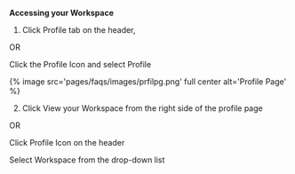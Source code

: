 **Accessing your Workspace**

1. Click Profile tab on the header,

OR
        
Click the Profile Icon and select Profile

{% image src='pages/faqs/images/prfilpg.png' full center alt='Profile Page' %}

2. Click View your Workspace from the right side of the profile page

OR
        
Click Profile Icon on the header

Select Workspace from the drop-down list
